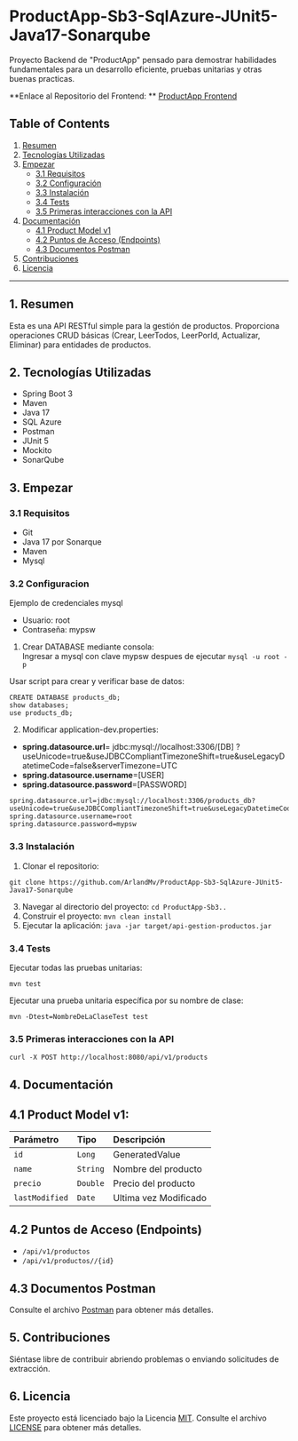 # ProductApp-Sb3-SqlAzure-JUnit5-Java17-Sonarqube

Proyecto Backend de "ProductApp" pensado para demostrar habilidades fundamentales para un desarrollo eficiente, pruebas
unitarias y otras buenas practicas.

**Enlace al Repositorio del Frontend:
** [ProductApp Frontend](https://github.com/ArlandMv/ProductAppV1-ngModules-Services-Bootstrap-Jasmine)

## Table of Contents

1. [Resumen](#1-resumen)
2. [Tecnologías Utilizadas](#2-tecnologías-utilizadas)
3. [Empezar](#3-empezar)
    - [3.1 Requisitos](#31-requisitos)
    - [3.2 Configuración](#32-configuración)
    - [3.3 Instalación](#33-instalación)
    - [3.4 Tests](#34-tests)
    - [3.5 Primeras interacciones con la API](#35-primeras-interacciones-con-la-api)
4. [Documentación](#4-documentación)
    - [4.1 Product Model v1](#41-product-model-v1)
    - [4.2 Puntos de Acceso (Endpoints)](#42-puntos-de-acceso-endpoints)
    - [4.3 Documentos Postman](#43-documentos-postman)
5. [Contribuciones](#5-contribuciones)
6. [Licencia](#6-licencia)

---

## 1. Resumen

Esta es una API RESTful simple para la gestión de productos. Proporciona operaciones CRUD básicas (Crear, LeerTodos,
LeerPorId, Actualizar, Eliminar) para entidades de productos.

## 2. Tecnologías Utilizadas

- Spring Boot 3
- Maven
- Java 17
- SQL Azure
- Postman
- JUnit 5
- Mockito
- SonarQube

## 3. Empezar

### 3.1 Requisitos

- Git
- Java 17 por Sonarque
- Maven
- Mysql

### 3.2 Configuracion

Ejemplo de credenciales mysql

- Usuario: root
- Contraseña: mypsw


1. Crear DATABASE mediante consola:   
   Ingresar a mysql con clave mypsw despues de ejecutar `mysql -u root -p`

Usar script para crear y verificar base de datos:

```
CREATE DATABASE products_db;
show databases;
use products_db;
```

2. Modificar application-dev.properties:

- **spring.datasource.url**= jdbc:mysql://localhost:3306/[DB]
  ?useUnicode=true&useJDBCCompliantTimezoneShift=true&useLegacyDatetimeCode=false&serverTimezone=UTC
- **spring.datasource.username**=[USER]
- **spring.datasource.password**=[PASSWORD]

```
spring.datasource.url=jdbc:mysql://localhost:3306/products_db?useUnicode=true&useJDBCCompliantTimezoneShift=true&useLegacyDatetimeCode=false&serverTimezone=UTC
spring.datasource.username=root
spring.datasource.password=mypsw
```

### 3.3 Instalación

1. Clonar el repositorio:

```
git clone https://github.com/ArlandMv/ProductApp-Sb3-SqlAzure-JUnit5-Java17-Sonarqube
```

3. Navegar al directorio del proyecto: `cd ProductApp-Sb3..`
4. Construir el proyecto: `mvn clean install`
5. Ejecutar la aplicación: `java -jar target/api-gestion-productos.jar`

### 3.4 Tests

Ejecutar todas las pruebas unitarias:

```
mvn test
```

Ejecutar una prueba unitaria específica por su nombre de clase:

```
mvn -Dtest=NombreDeLaClaseTest test
```

### 3.5 Primeras interacciones con la API

```
curl -X POST http://localhost:8080/api/v1/products
```

## 4. Documentación

## 4.1 Product Model v1:

| Parámetro      | Tipo     | Descripción           |
|:---------------|:---------|:----------------------|
| `id`           | `Long`   | GeneratedValue        |
| `name`         | `String` | Nombre del producto   |
| `precio`       | `Double` | Precio del producto   |
| `lastModified` | `Date`   | Ultima vez Modificado |

## 4.2 Puntos de Acceso (Endpoints)

- `/api/v1/productos`
- `/api/v1/productos//{id}`

## 4.3 Documentos Postman

Consulte el
archivo [Postman](https://github.com/ArlandMv/ProductApp-Sb3-SqlAzure-JUnit5-Java17-Sonarqube/blob/main/Postman) para
obtener más detalles.

## 5. Contribuciones

Siéntase libre de contribuir abriendo problemas o enviando solicitudes de extracción.

## 6. Licencia

Este proyecto está licenciado bajo la Licencia [MIT](https://choosealicense.com/licenses/mit/). Consulte el
archivo [LICENSE](https://github.com/ArlandMv/ProductApp-Sb3-SqlAzure-JUnit5-Java17-Sonarqube/blob/main/LICENSE) para
obtener más detalles.